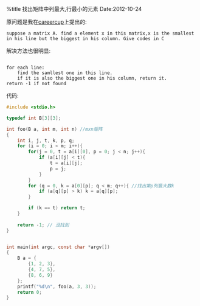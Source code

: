%title 找出矩阵中列最大,行最小的元素
Date:2012-10-24

原问题是我在[careercup](http://www.careercup.com/question?id=14872723)上提出的:
```
suppose a matrix A. find a element x in this matrix,x is the smallest in his line but the biggest in his column. Give codes in C
```

解决方法也很明显:

```

for each line:
    find the samllest one in this line.
    if it is also the biggest one in his column, return it.
return -1 if not found
```

代码:

```c
#include <stdio.h>

typedef int B[3][3]; 

int foo(B a, int m, int n) //mxn矩阵
{
	int i, j, t, k, p, q; 
	for (i = 0; i < m; i++){
		for(j = 0, t = a[i][0], p = 0; j < n; j++){
			if (a[i][j] < t){
				t = a[i][j]; 
				p = j; 
			}
		}
		for (q = 0, k = a[0][p]; q < m; q++){ //找出第p列最大数k
			if (a[q][p] > k) k = a[q][p]; 
		}

		if (k == t) return t; 
	}
	
	return -1; // 没找到
}


int main(int argc, const char *argv[])
{
	B a = {
		{1, 2, 3}, 
		{4, 7, 5}, 
		{8, 6, 9}
	}; 
	printf("%d\n", foo(a, 3, 3));
	return 0;
}
```
